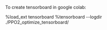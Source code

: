 To create tensorboard in google colab:

%load_ext tensorboard
%tensorboard --logdir ./PPO2_optimize_tensorboard/
